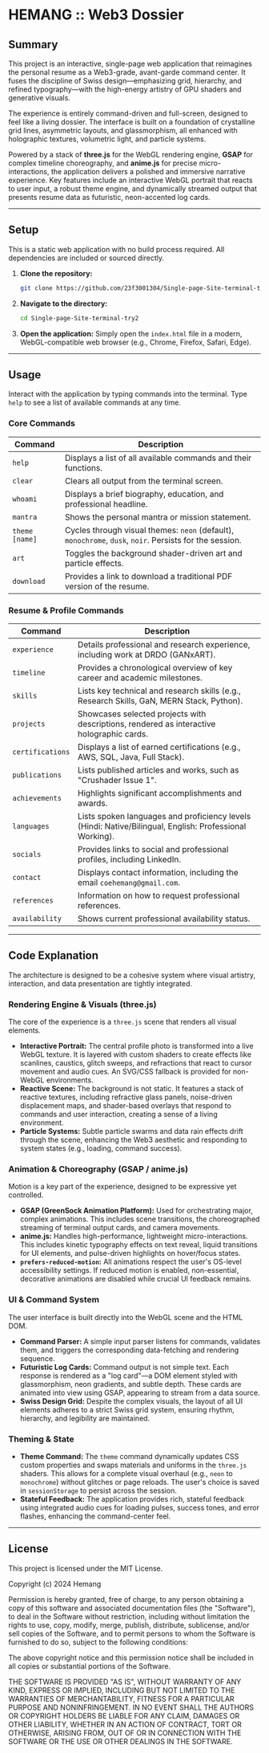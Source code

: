 # HEMANG :: Web3 Dossier

## Summary

This project is an interactive, single-page web application that reimagines the personal resume as a Web3-grade, avant-garde command center. It fuses the discipline of Swiss design—emphasizing grid, hierarchy, and refined typography—with the high-energy artistry of GPU shaders and generative visuals.

The experience is entirely command-driven and full-screen, designed to feel like a living dossier. The interface is built on a foundation of crystalline grid lines, asymmetric layouts, and glassmorphism, all enhanced with holographic textures, volumetric light, and particle systems.

Powered by a stack of **three.js** for the WebGL rendering engine, **GSAP** for complex timeline choreography, and **anime.js** for precise micro-interactions, the application delivers a polished and immersive narrative experience. Key features include an interactive WebGL portrait that reacts to user input, a robust theme engine, and dynamically streamed output that presents resume data as futuristic, neon-accented log cards.

---

## Setup

This is a static web application with no build process required. All dependencies are included or sourced directly.

1.  **Clone the repository:**
    ```bash
    git clone https://github.com/23f3001304/Single-page-Site-terminal-try2.git
    ```

2.  **Navigate to the directory:**
    ```bash
    cd Single-page-Site-terminal-try2
    ```

3.  **Open the application:**
    Simply open the `index.html` file in a modern, WebGL-compatible web browser (e.g., Chrome, Firefox, Safari, Edge).

---

## Usage

Interact with the application by typing commands into the terminal. Type `help` to see a list of available commands at any time.

### Core Commands

| Command             | Description                                                                                             |
| ------------------- | ------------------------------------------------------------------------------------------------------- |
| `help`              | Displays a list of all available commands and their functions.                                          |
| `clear`             | Clears all output from the terminal screen.                                                             |
| `whoami`            | Displays a brief biography, education, and professional headline.                                       |
| `mantra`            | Shows the personal mantra or mission statement.                                                         |
| `theme [name]`      | Cycles through visual themes: `neon` (default), `monochrome`, `dusk`, `noir`. Persists for the session.  |
| `art`               | Toggles the background shader-driven art and particle effects.                                          |
| `download`          | Provides a link to download a traditional PDF version of the resume.                                    |

### Resume & Profile Commands

| Command           | Description                                                                                               |
| ----------------- | --------------------------------------------------------------------------------------------------------- |
| `experience`      | Details professional and research experience, including work at DRDO (GANxART).                           |
| `timeline`        | Provides a chronological overview of key career and academic milestones.                                  |
| `skills`          | Lists key technical and research skills (e.g., Research Skills, GaN, MERN Stack, Python).                   |
| `projects`        | Showcases selected projects with descriptions, rendered as interactive holographic cards.                   |
| `certifications`  | Displays a list of earned certifications (e.g., AWS, SQL, Java, Full Stack).                              |
| `publications`    | Lists published articles and works, such as "Crushader Issue 1".                                          |
| `achievements`    | Highlights significant accomplishments and awards.                                                        |
| `languages`       | Lists spoken languages and proficiency levels (Hindi: Native/Bilingual, English: Professional Working).   |
| `socials`         | Provides links to social and professional profiles, including LinkedIn.                                   |
| `contact`         | Displays contact information, including the email `coehemang@gmail.com`.                                    |
| `references`      | Information on how to request professional references.                                                    |
| `availability`    | Shows current professional availability status.                                                           |

---

## Code Explanation

The architecture is designed to be a cohesive system where visual artistry, interaction, and data presentation are tightly integrated.

### Rendering Engine & Visuals (three.js)

The core of the experience is a `three.js` scene that renders all visual elements.
-   **Interactive Portrait:** The central profile photo is transformed into a live WebGL texture. It is layered with custom shaders to create effects like scanlines, caustics, glitch sweeps, and refractions that react to cursor movement and audio cues. An SVG/CSS fallback is provided for non-WebGL environments.
-   **Reactive Scene:** The background is not static. It features a stack of reactive textures, including refractive glass panels, noise-driven displacement maps, and shader-based overlays that respond to commands and user interaction, creating a sense of a living environment.
-   **Particle Systems:** Subtle particle swarms and data rain effects drift through the scene, enhancing the Web3 aesthetic and responding to system states (e.g., loading, command success).

### Animation & Choreography (GSAP / anime.js)

Motion is a key part of the experience, designed to be expressive yet controlled.
-   **GSAP (GreenSock Animation Platform):** Used for orchestrating major, complex animations. This includes scene transitions, the choreographed streaming of terminal output cards, and camera movements.
-   **anime.js:** Handles high-performance, lightweight micro-interactions. This includes kinetic typography effects on text reveal, liquid transitions for UI elements, and pulse-driven highlights on hover/focus states.
-   **`prefers-reduced-motion`:** All animations respect the user's OS-level accessibility settings. If reduced motion is enabled, non-essential, decorative animations are disabled while crucial UI feedback remains.

### UI & Command System

The user interface is built directly into the WebGL scene and the HTML DOM.
-   **Command Parser:** A simple input parser listens for commands, validates them, and triggers the corresponding data-fetching and rendering sequence.
-   **Futuristic Log Cards:** Command output is not simple text. Each response is rendered as a "log card"—a DOM element styled with glassmorphism, neon gradients, and subtle depth. These cards are animated into view using GSAP, appearing to stream from a data source.
-   **Swiss Design Grid:** Despite the complex visuals, the layout of all UI elements adheres to a strict Swiss grid system, ensuring rhythm, hierarchy, and legibility are maintained.

### Theming & State

-   **Theme Command:** The `theme` command dynamically updates CSS custom properties and swaps materials and uniforms in the `three.js` shaders. This allows for a complete visual overhaul (e.g., `neon` to `monochrome`) without glitches or page reloads. The user's choice is saved in `sessionStorage` to persist across the session.
-   **Stateful Feedback:** The application provides rich, stateful feedback using integrated audio cues for loading pulses, success tones, and error flashes, enhancing the command-center feel.

---

## License

This project is licensed under the MIT License.

Copyright (c) 2024 Hemang

Permission is hereby granted, free of charge, to any person obtaining a copy
of this software and associated documentation files (the "Software"), to deal
in the Software without restriction, including without limitation the rights
to use, copy, modify, merge, publish, distribute, sublicense, and/or sell
copies of the Software, and to permit persons to whom the Software is
furnished to do so, subject to the following conditions:

The above copyright notice and this permission notice shall be included in all
copies or substantial portions of the Software.

THE SOFTWARE IS PROVIDED "AS IS", WITHOUT WARRANTY OF ANY KIND, EXPRESS OR
IMPLIED, INCLUDING BUT NOT LIMITED TO THE WARRANTIES OF MERCHANTABILITY,
FITNESS FOR A PARTICULAR PURPOSE AND NONINFRINGEMENT. IN NO EVENT SHALL THE
AUTHORS OR COPYRIGHT HOLDERS BE LIABLE FOR ANY CLAIM, DAMAGES OR OTHER
LIABILITY, WHETHER IN AN ACTION OF CONTRACT, TORT OR OTHERWISE, ARISING FROM,
OUT OF OR IN CONNECTION WITH THE SOFTWARE OR THE USE OR OTHER DEALINGS IN THE
SOFTWARE.
